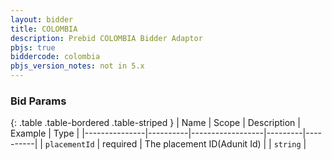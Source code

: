 ```yaml
---
layout: bidder
title: COLOMBIA
description: Prebid COLOMBIA Bidder Adaptor
pbjs: true
biddercode: colombia
pbjs_version_notes: not in 5.x
---
```



### Bid Params

{: .table .table-bordered .table-striped }
| Name          | Scope    | Description      | Example | Type     |
|---------------|----------|------------------|---------|----------|
| `placementId` | required | The placement ID(Adunit Id) |         | `string` |
